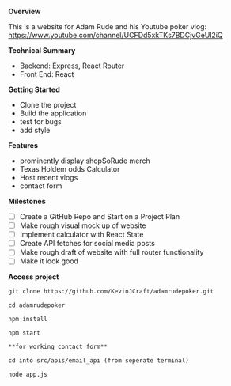**Overview**

This is a website for Adam Rude and his Youtube poker vlog: https://www.youtube.com/channel/UCFDd5xkTKs7BDCjvGeUl2iQ

**Technical Summary**

- Backend: Express, React Router
- Front End: React

**Getting Started**

- Clone the project
- Build the application
- test for bugs
- add style

**Features**

- prominently display shopSoRude merch 
- Texas Holdem odds Calculator
- Host recent vlogs
- contact form

**Milestones**

- [ ] Create a GitHub Repo and Start on a Project Plan 
- [ ] Make rough visual mock up of website 
- [ ] Implement calculator with React State 
- [ ] Create API fetches for social media posts 
- [ ] Make rough draft of website with full router functionality 
- [ ] Make it look good

**Access project**

```
git clone https://github.com/KevinJCraft/adamrudepoker.git

cd adamrudepoker

npm install

npm start

**for working contact form**

cd into src/apis/email_api (from seperate terminal)

node app.js

```
